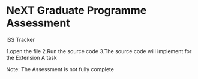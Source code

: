 # NeXT Graduate Programme Assessment
ISS Tracker

1.open the file
2.Run the source code
3.The source code will implement for the Extension A task

Note: The Assessment is not fully complete

